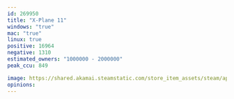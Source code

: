 ```yaml
---
id: 269950
title: "X-Plane 11"
windows: "true"
mac: "true"
linux: true
positive: 16964
negative: 1310
estimated_owners: "1000000 - 2000000"
peak_ccu: 849

image: https://shared.akamai.steamstatic.com/store_item_assets/steam/apps/269950/header.jpg?t=1726471352
opinions:
---
```

